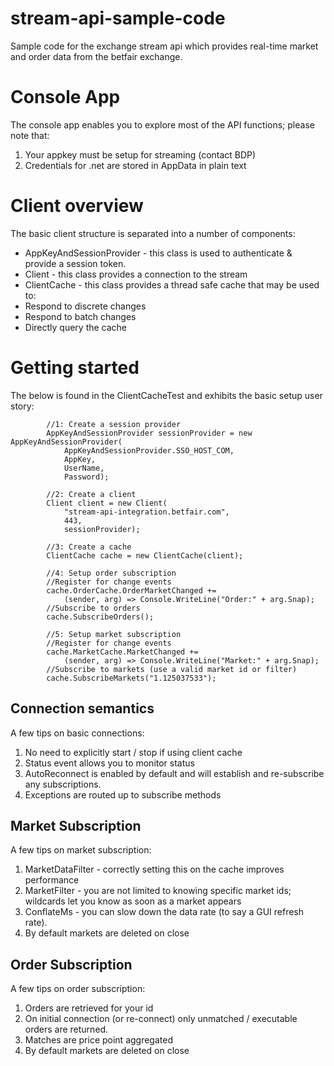 # stream-api-sample-code
Sample code for the exchange stream api which provides real-time market and order data from the betfair exchange.

# Console App
The console app enables you to explore most of the API functions; please note that:

1. Your appkey must be setup for streaming (contact BDP)
2. Credentials for .net are stored in AppData in plain text

# Client overview
The basic client structure is separated into a number of components:
* AppKeyAndSessionProvider - this class is used to authenticate & provide a session token.
* Client - this class provides a connection to the stream
* ClientCache - this class provides a thread safe cache that may be used to:
 * Respond to discrete changes
 * Respond to batch changes
 * Directly query the cache

# Getting started
The below is found in the ClientCacheTest and exhibits the basic setup user story:

            //1: Create a session provider
            AppKeyAndSessionProvider sessionProvider = new AppKeyAndSessionProvider(
                AppKeyAndSessionProvider.SSO_HOST_COM,
                AppKey,
                UserName,
                Password);

            //2: Create a client
            Client client = new Client(
                "stream-api-integration.betfair.com",
                443,
                sessionProvider);

            //3: Create a cache
            ClientCache cache = new ClientCache(client);

            //4: Setup order subscription
            //Register for change events
            cache.OrderCache.OrderMarketChanged += 
                (sender, arg) => Console.WriteLine("Order:" + arg.Snap);
            //Subscribe to orders    
            cache.SubscribeOrders();

            //5: Setup market subscription
            //Register for change events
            cache.MarketCache.MarketChanged += 
                (sender, arg) => Console.WriteLine("Market:" + arg.Snap);
            //Subscribe to markets (use a valid market id or filter)
            cache.SubscribeMarkets("1.125037533");

## Connection semantics
A few tips on basic connections:

1. No need to explicitly start / stop if using client cache
2. Status event allows you to monitor status
3. AutoReconnect is enabled by default and will establish and re-subscribe any subscriptions.
4. Exceptions are routed up to subscribe methods

## Market Subscription
A few tips on market subscription:

1. MarketDataFilter - correctly setting this on the cache improves performance
2. MarketFilter - you are not limited to knowing specific market ids; wildcards let you know as soon as a market appears
3. ConflateMs - you can slow down the data rate (to say a GUI refresh rate).
4. By default markets are deleted on close

## Order Subscription
A few tips on order subscription:

1. Orders are retrieved for your id
2. On initial connection (or re-connect) only unmatched / executable orders are returned.
3. Matches are price point aggregated
4. By default markets are deleted on close

